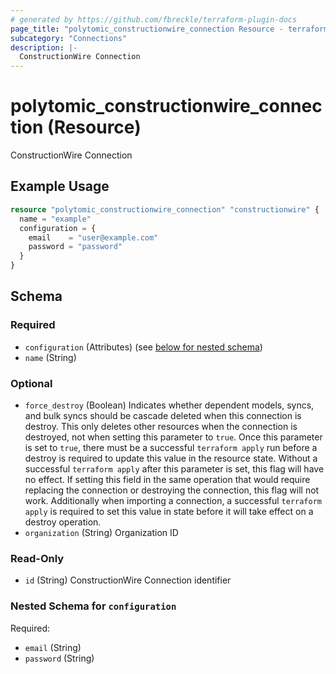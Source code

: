 ```yaml
---
# generated by https://github.com/fbreckle/terraform-plugin-docs
page_title: "polytomic_constructionwire_connection Resource - terraform-provider-polytomic"
subcategory: "Connections"
description: |-
  ConstructionWire Connection
---
```


# polytomic_constructionwire_connection (Resource)

ConstructionWire Connection

## Example Usage

```terraform
resource "polytomic_constructionwire_connection" "constructionwire" {
  name = "example"
  configuration = {
    email    = "user@example.com"
    password = "password"
  }
}
```

<!-- schema generated by tfplugindocs -->
## Schema

### Required

- `configuration` (Attributes) (see [below for nested schema](#nestedatt--configuration))
- `name` (String)

### Optional

- `force_destroy` (Boolean) Indicates whether dependent models, syncs, and bulk syncs should be cascade deleted when this connection is destroy. This only deletes other resources when the connection is destroyed, not when setting this parameter to `true`. Once this parameter is set to `true`, there must be a successful `terraform apply` run before a destroy is required to update this value in the resource state. Without a successful `terraform apply` after this parameter is set, this flag will have no effect. If setting this field in the same operation that would require replacing the connection or destroying the connection, this flag will not work. Additionally when importing a connection, a successful `terraform apply` is required to set this value in state before it will take effect on a destroy operation.
- `organization` (String) Organization ID

### Read-Only

- `id` (String) ConstructionWire Connection identifier

<a id="nestedatt--configuration"></a>
### Nested Schema for `configuration`

Required:

- `email` (String)
- `password` (String)


